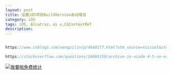 ```yaml
---
layout: post
title: 设置iOS项目BuildVersion自动增加
category: iOS
tags: iOS, Alcatraz，os x,CGContextRef
description:
---
```



```javascript

https://www.cnblogs.com/wengzilin/p/4648177.html?utm_source=tuicool&utm_medium=referral

https://stackoverflow.com/questions/16869159/archive-in-xcode-4-5-no-errors-but-build-cancelled


```









<script language="javascript" type="text/javascript" src="//js.users.51.la/19176892.js"></script>
<noscript><a href="//www.51.la/?19176892" target="_blank"><img alt="&#x6211;&#x8981;&#x5566;&#x514D;&#x8D39;&#x7EDF;&#x8BA1;" src="//img.users.51.la/19176892.asp" style="border:none" /></a></noscript>


